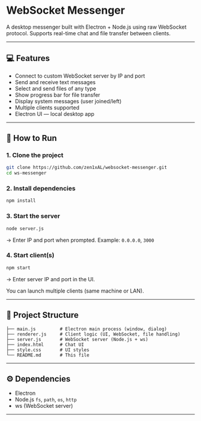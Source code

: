 # WebSocket Messenger

A desktop messenger built with Electron + Node.js using raw WebSocket protocol.
Supports real-time chat and file transfer between clients.

---

## 💻 Features

- Connect to custom WebSocket server by IP and port  
- Send and receive text messages  
- Select and send files of any type  
- Show progress bar for file transfer  
- Display system messages (user joined/left)  
- Multiple clients supported  
- Electron UI — local desktop app

---
## 🚀 How to Run

### 1. Clone the project

```bash
git clone https://github.com/zen1xAL/websocket-messenger.git
cd ws-messenger
```

### 2. Install dependencies

```bash
npm install
```

### 3. Start the server

```bash
node server.js
```

→ Enter IP and port when prompted. Example:
`0.0.0.0`, `3000`

### 4. Start client(s)

```bash
npm start
```

→ Enter server IP and port in the UI.

You can launch multiple clients (same machine or LAN).

---

## 📁 Project Structure

```
├── main.js         # Electron main process (window, dialog)
├── renderer.js     # Client logic (UI, WebSocket, file handling)
├── server.js       # WebSocket server (Node.js + ws)
├── index.html      # Chat UI
├── style.css       # UI styles
└── README.md       # This file
```

---

## ⚙️ Dependencies

* Electron
* Node.js `fs`, `path`, `os`, `http`
* ws (WebSocket server)

---